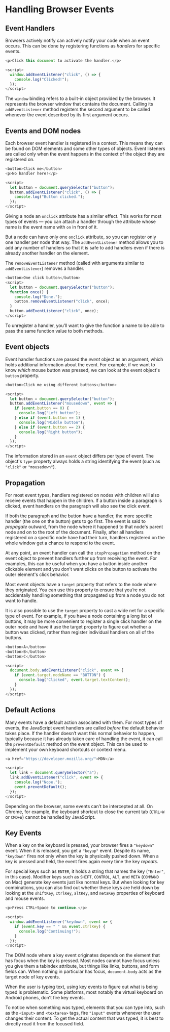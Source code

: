 # Handling Browser Events

## Event Handlers

Browsers actively notify can actively notify your code when an event occurs. This can be done by registering functions as _handlers_ for specific events.

```js
<p>Click this document to activate the handler.</p>

<script>
  window.addEventListener("click", () => {
    console.log("Clicked!");
  });
</script>
```

The `window` binding refers to a built-in object provided by the browser. It represents the browser window that contains the document. Calling its `addEventListener` method registers the second argument to be called whenever the event described by its first argument occurs.

## Events and DOM nodes

Each browser event handler is registered in a context. This means they can be found on DOM elements and some other types of objects. Event listeners are called only when the event happens in the context of the object they are registered on.

```js
<button>Click me</button>
<p>No handler here!</p>

<script>
  let button = document.querySelector("button");
  button.addEventListener("click", () => {
    console.log("Button clicked.");
  });
</script>
```

Giving a node an `onclick` attribute has a similar effect. This works for most types of events — you can attach a handler through the attribute whose name is the event name with `on` in front of it.

But a node can have only one `onclick` attribute, so you can register only one handler per node that way. The `addEventListener` method allows you to add any number of handlers so that it is safe to add handlers even if there is already another handler on the element.

The `removeEventListener` method (called with arguments similar to `addEventListener`) removes a handler.

```js
<button>One click button</button>
<script>
  let button = document.querySelector("button");
  function once() {
    console.log("Done.");
    button.removeEventListener("click", once);
  }
  button.addEventListener("click", once);
</script>
```

To unregister a handler, you'll want to give the function a name to be able to pass the same function value to both methods.

## Event objects

Event handler functions are passed the _event_ object as an argument, which holds additional information about the event. For example, if we want to know _which_ mouse button was pressed, we can look at the event object's `button` property.

```js
<button>Click me using different buttons</button>

<script>
  let button = document.querySelector("button");
  button.addEventListener("mousedown", event => {
    if (event.button == 0) {
      console.log("Left button");
    } else if (event.button == 1) {
      console.log("Middle button");
    } else if (event.button == 2) {
      console.log("Right button");
    }
  });
</script>
```

The information stored in an `event` object differs per type of event. The object's `type` property always holds a string identifying the event (such as `"click"` or `"mousedown"`).

## Propagation

For most event types, handlers registered on nodes with children will also receive events that happen in the children. If a button inside a paragraph is clicked, event handlers on the paragraph will also see the click event.

If both the paragraph and the button have a handler, the more specific handler (the one on the button) gets to go first. The event is said to _propagate_ outward, from the node where it happened to that node's parent node and on to the root of the document. Finally, after all handlers registered on a specific node have had their turn, handlers registered on the whole window get a chance to respond to the event.

At any point, an event handler can call the `stopPropagation` method on the event object to prevent handlers further up from receiving the event. For examples, this can be useful when you have a button inside another clickable element and you don't want clicks on the button to activate the outer element's click behavior.

Most event objects have a `target` property that refers to the node where they originated. You can use this property to ensure that you’re not accidentally handling something that propagated up from a node you do not want to handle.

It is also possible to use the `target` property to cast a wide net for a specific type of event. For example, if you have a node containing a long list of buttons, it may be more convenient to register a single click handler on the outer node and have it use the target property to figure out whether a button was clicked, rather than register individual handlers on all of the buttons.

```js
<button>A</button>
<button>B</button>
<button>C</button>

<script>
  document.body.addEventListener("click", event => {
    if (event.target.nodeName == "BUTTON") {
      console.log("Clicked", event.target.textContent);
    }
  });
</script>
```

## Default Actions

Many events have a default action associated with them. For most types of events, the JavaScript event handlers are called _before_ the default behavior takes place. If the handler doesn’t want this normal behavior to happen, typically because it has already taken care of handling the event, it can call the `preventDefault` method on the event object. This can be used to implement your own keyboard shortcuts or context menu.

```js
<a href="https://developer.mozilla.org/">MDN</a>

<script>
  let link = document.querySelector("a");
  link.addEventListener("click", event => {
    console.log("Nope.");
    event.preventDefault();
  });
</script>
```

Depending on the browser, some events can’t be intercepted at all. On Chrome, for example, the keyboard shortcut to close the current tab (`CTRL+W` or `CMD+W`) cannot be handled by JavaScript.

## Key Events

When a key on the keyboard is pressed, your browser fires a `"keydown"` event. When it is released, you get a `"keyup"` event. Despite its name, `"keydown"` fires not only when the key is physically pushed down. When a key is pressed and held, the event fires again every time the key _repeats_.

For special keys such as `ENTER`, it holds a string that names the key (`"Enter"`, in this case). Modifier keys such as `SHIFT`, `CONTROL`, `ALT`, and `META` (`COMMAND` on Mac) generate key events just like normal keys. But when looking for key combinations, you can also find out whether these keys are held down by looking at the `shiftKey`, `ctrlKey`, `altKey`, and `metaKey` properties of keyboard and mouse events.

```js
<p>Press CTRL+Space to continue.</p>

<script>
  window.addEventListener("keydown", event => {
    if (event.key == " " && event.ctrlKey) {
      console.log("Continuing!");
    }
  });
</script>
```

The DOM node where a key event originates depends on the element that has focus when the key is pressed. Most nodes cannot have focus unless you give them a tabindex attribute, but things like links, buttons, and form fields can. When nothing in particular has focus, `document.body` acts as the target node of key events.

When the user is typing text, using key events to figure out what is being typed is problematic. Some platforms, most notably the virtual keyboard on Android phones, don’t fire key events.

To notice when something was typed, elements that you can type into, such as the `<input>` and `<textarea>` tags, fire `"input"` events whenever the user changes their content. To get the actual content that was typed, it is best to directly read it from the focused field.
